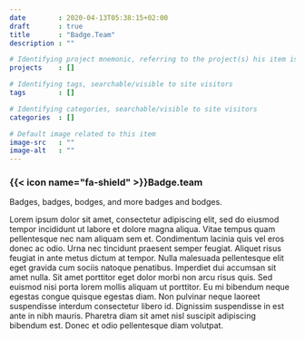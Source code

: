 ```yaml
---
date        : 2020-04-13T05:38:15+02:00
draft       : true
title       : "Badge.Team"
description : ""

# Identifying project mnemonic, referring to the project(s) his item is related to
projects    : []

# Identifying tags, searchable/visible to site visitors
tags        : []

# Identifying categories, searchable/visible to site visitors
categories  : []

# Default image related to this item
image-src   : ""
image-alt   : ""
---
```



### {{< icon name="fa-shield" >}}Badge.team

Badges, badges, bodges, and more badges and bodges.

Lorem ipsum dolor sit amet, consectetur adipiscing elit, sed do eiusmod tempor incididunt ut labore et dolore magna aliqua. Vitae tempus quam pellentesque nec nam aliquam sem et. Condimentum lacinia quis vel eros donec ac odio. Urna nec tincidunt praesent semper feugiat. Aliquet risus feugiat in ante metus dictum at tempor. Nulla malesuada pellentesque elit eget gravida cum sociis natoque penatibus. Imperdiet dui accumsan sit amet nulla. Sit amet porttitor eget dolor morbi non arcu risus quis. Sed euismod nisi porta lorem mollis aliquam ut porttitor. Eu mi bibendum neque egestas congue quisque egestas diam. Non pulvinar neque laoreet suspendisse interdum consectetur libero id. Dignissim suspendisse in est ante in nibh mauris. Pharetra diam sit amet nisl suscipit adipiscing bibendum est. Donec et odio pellentesque diam volutpat.
